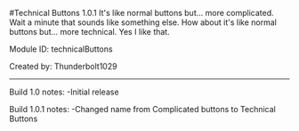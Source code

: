 #Technical Buttons 1.0.1
It's like normal buttons but... more complicated. Wait a minute that sounds like something else. How about it's like normal buttons but... more technical. Yes I like that.

Module ID: technicalButtons

Created by: Thunderbolt1029

---
Build 1.0 notes:
-Initial release

Build 1.0.1 notes:
-Changed name from Complicated buttons to Technical Buttons